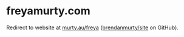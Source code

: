 # freyamurty.com

Redirect to website at [murty.au/freya](https://murty.au/freya) ([brendanmurty/site](https://github.com/brendanmurty/site) on GitHub).